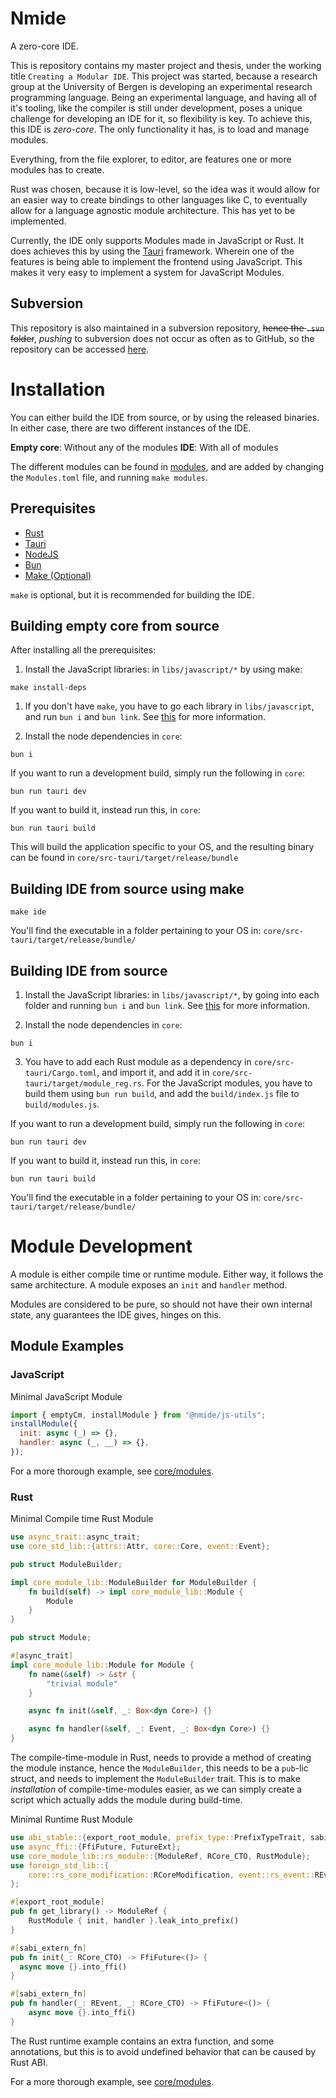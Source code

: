 # Nmide

A zero-core IDE.

This is repository contains my master project and thesis, under the working
title `Creating a Modular IDE`. This project was started, because a research
group at the University of Bergen is developing an experimental research
programming language. Being an experimental language, and having all of it's
tooling, like the compiler is still under development, poses a unique challenge
for developing an IDE for it, so flexibility is key. To achieve this, this IDE
is _zero-core_. The only functionality it has, is to load and manage modules.

Everything, from the file explorer, to editor, are features one or more modules
has to create.

Rust was chosen, because it is low-level, so the idea was it would allow for an
easier way to create bindings to other languages like C, to eventually allow for
a language agnostic module architecture. This has yet to be implemented.

Currently, the IDE only supports Modules made in JavaScript or Rust. It does
achieves this by using the [Tauri](https://tauri.app/) framework. Wherein one of
the features is being able to implement the frontend using JavaScript. This
makes it very easy to implement a system for JavaScript Modules.


## Subversion

This repository is also maintained in a subversion repository, ~~hence the
`.svn` folder~~, _pushing_ to subversion does not occur as often as to GitHub,
so the repository can be accessed [here](https://github.com/Neelzee/nmide).


# Installation

You can either build the IDE from source, or by using the released binaries.
In either case, there are two different instances of the IDE.

**Empty core**: Without any of the modules
**IDE**: With all of modules

The different modules can be found in [modules](https://github.com/Neelzee/nmide/tree/main/modules),
and are added by changing the `Modules.toml` file, and running `make modules`.

## Prerequisites

- [Rust](https://www.rust-lang.org/)
- [Tauri](https://tauri.app/start/prerequisites/)
- [NodeJS](https://nodejs.org/en)
- [Bun](https://bun.sh/)
- [Make (Optional)](https://www.gnu.org/software/make/)

`make` is optional, but it is recommended for building the IDE.


## Building empty core from source

After installing all the prerequisites:

1. Install the JavaScript libraries: in `libs/javascript/*` by using make:
  ```shell
make install-deps
  ```

  1. If you don't have `make`, you have to go each library in `libs/javascript`,
  and run `bun i` and `bun link`. See [this](https://bun.sh/docs/cli/link) for
  more information.

2. Install the node dependencies in `core`:
  ```shell
  bun i
  ```

If you want to run a development build, simply run the following in `core`:
```shell
bun run tauri dev
```

If you want to build it, instead run this, in `core`:
```shell
bun run tauri build
```

This will build the application specific to your OS, and the resulting binary
can be found in `core/src-tauri/target/release/bundle`


## Building IDE from source using make

```shell
make ide
```

You'll find the executable in a folder pertaining to your OS in:
`core/src-tauri/target/release/bundle/`


## Building IDE from source

1. Install the JavaScript libraries: in `libs/javascript/*`, by going into each
  folder and running `bun i` and `bun link`. See
  [this](https://bun.sh/docs/cli/link) for more information.

2. Install the node dependencies in `core`:
  ```shell
  bun i
  ```

3. You have to add each Rust module as a dependency in
  `core/src-tauri/Cargo.toml`, and import it, and add it in
  `core/src-tauri/target/module_reg.rs`. For the JavaScript modules, you have
  to build them using `bun run build`, and add the `build/index.js` file to
  `build/modules.js`.

If you want to run a development build, simply run the following in `core`:
```shell
bun run tauri dev
```

If you want to build it, instead run this, in `core`:
```shell
bun run tauri build
```

You'll find the executable in a folder pertaining to your OS in:
`core/src-tauri/target/release/bundle/`


# Module Development

A module is either compile time or runtime module. Either way, it
follows the same architecture. A module exposes an `init` and `handler` method.

Modules are considered to be pure, so should not have their own internal state,
any guarantees the IDE gives, hinges on this.


## Module Examples


### JavaScript

Minimal JavaScript Module
```JavaScript
import { emptyCm, installModule } from "@nmide/js-utils";
installModule({
  init: async (_) => {},
  handler: async (_, __) => {},
});
```

For a more thorough example, see [core/modules](https://github.com/Neelzee/nmide/tree/main/modules).


### Rust

Minimal Compile time Rust Module
```rust
use async_trait::async_trait;
use core_std_lib::{attrs::Attr, core::Core, event::Event};

pub struct ModuleBuilder;

impl core_module_lib::ModuleBuilder for ModuleBuilder {
    fn build(self) -> impl core_module_lib::Module {
        Module
    }
}

pub struct Module;

#[async_trait]
impl core_module_lib::Module for Module {
    fn name(&self) -> &str {
        "trivial module"
    }

    async fn init(&self, _: Box<dyn Core>) {}

    async fn handler(&self, _: Event, _: Box<dyn Core>) {}
}
```

The compile-time-module in Rust, needs to provide a method of creating the
module instance, hence the `ModuleBuilder`, this needs to be a `pub`-lic struct,
and needs to implement the `ModuleBuilder` trait. This is to make _installation_
of compile-time-modules easier, as we can simply create a script which
actually adds the module during build-time.

Minimal Runtime Rust Module
```rust
use abi_stable::{export_root_module, prefix_type::PrefixTypeTrait, sabi_extern_fn};
use async_ffi::{FfiFuture, FutureExt};
use core_module_lib::rs_module::{ModuleRef, RCore_CTO, RustModule};
use foreign_std_lib::{
    core::rs_core_modification::RCoreModification, event::rs_event::REvent, state::rs_state::RValue,
};

#[export_root_module]
pub fn get_library() -> ModuleRef {
    RustModule { init, handler }.leak_into_prefix()
}

#[sabi_extern_fn]
pub fn init(_: RCore_CTO) -> FfiFuture<()> {
  async move {}.into_ffi()
}

#[sabi_extern_fn]
pub fn handler(_: REvent, _: RCore_CTO) -> FfiFuture<()> {
    async move {}.into_ffi()
}
```

The Rust runtime example contains an extra function, and some annotations, but this is
to avoid undefined behavior that can be caused by Rust ABI.

For a more thorough example, see [core/modules](https://github.com/Neelzee/nmide/tree/main/plugins).

